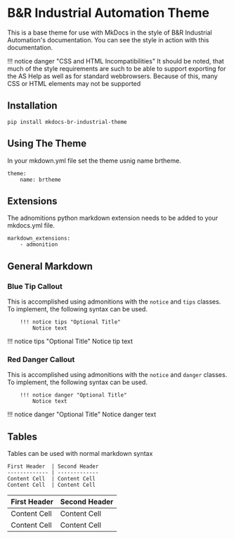 # B&R Industrial Automation Theme

This is a base theme for use with MkDocs in the style of B&R Industrial Automation's documentation. You can see the style in action with this documentation. 

!!! notice danger "CSS and HTML Incompatibilities"
    It should be noted, that much of the style requirements are such to be able to support exporting for the AS Help as well as for standard webbrowsers. Because of this, many CSS or HTML elements may not be supported

## Installation
```
pip install mkdocs-br-industrial-theme
```

## Using The Theme
In your mkdown.yml file set the theme usnig name brtheme.
```
theme:
    name: brtheme
```
## Extensions
The adnomitions python markdown extension needs to be added to your mkdocs.yml file.

```
markdown_extensions:
    - admonition
```

## General Markdown

  

### Blue Tip Callout
This is accomplished using admonitions with the `notice` and `tips` classes. To implement, the following syntax can be used.
```
    !!! notice tips "Optional Title"
        Notice text
```
!!! notice tips "Optional Title"
    Notice tip text

### Red Danger Callout
This is accomplished using admonitions with the `notice` and `danger` classes. To implement, the following syntax can be used.
```
    !!! notice danger "Optional Title"
        Notice text
```
!!! notice danger "Optional Title"
    Notice danger text

## Tables
Tables can be used with normal markdown syntax
```
First Header  | Second Header
------------- | -------------
Content Cell  | Content Cell
Content Cell  | Content Cell
```
First Header  | Second Header
------------- | -------------
Content Cell  | Content Cell
Content Cell  | Content Cell
